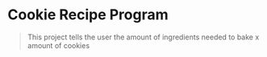 # Cookie Recipe Program

> This project tells the user the amount of ingredients needed to bake x amount of cookies